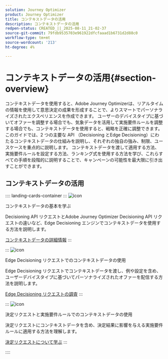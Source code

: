 ```yaml
---
solution: Journey Optimizer
product: Journey Optimizer
title: コンテキストデータの活用
description: コンテキストデータの活用
redpen-status: CREATED_||_2025-08-11_21-02-37
source-git-commit: 79fdb9535703e961922dfcfaaad1b6731d2d88c0
workflow-type: tm+mt
source-wordcount: '213'
ht-degree: 4%

---
```



# コンテキストデータの活用{#section-overview}

コンテキストデータを使用すると、Adobe Journey Optimizerは、リアルタイムの情報を使用して意思決定の成果を形成することで、よりスマートでパーソナライズされたエクスペリエンスを作成できます。 ユーザーのデバイスタイプに基づいてオファーを調整する場合でも、気象データを活用して実施要件ルールを調整する場合でも、コンテキストデータを使用すると、戦略を正確に調整できます。 このガイドでは、2 つの主要な API （Decisioning とEdge Decisioning）にわたるコンテキストデータの仕組みを説明し、それぞれの独自の強み、制限、ユースケースを重点的に説明します。 コンテキストデータを渡して適用する方法、実施要件ルールを設定する方法、ランキング式を使用する方法を学び、これらすべての手順を段階的に説明することで、キャンペーンの可能性を最大限に引き出すことができます。

## コンテキストデータの活用

:::: landing-cards-container
:::
![icon](https://cdn.experienceleague.adobe.com/icons/circle-play.svg?lang=ja)

コンテキストデータの基本を学ぶ

Decisioning API リクエストとAdobe Journey Optimizer Decisioning API リクエストの違いなど、Edge Decisioning エンジンでコンテキストデータを使用する方法を説明します。

[コンテキストデータの詳細情報](../using/offers/context-data.md)
:::

:::
![icon](https://cdn.experienceleague.adobe.com/icons/code-branch.svg?lang=ja)

Edge Decisioning リクエストでのコンテキストデータの使用

Edge Decisioning リクエストでコンテキストデータを渡し、例や設定を含め、ユーザーデバイスタイプに基づいてパーソナライズされたオファーを配信する方法を説明します。

[Edge Decisioning リクエストの調査](../using/offers/context-data-edge.md)
:::

:::
![icon](https://cdn.experienceleague.adobe.com/icons/list-check.svg?lang=ja)

決定リクエストと実施要件ルールでのコンテキストデータの使用

決定リクエストにコンテキストデータを含め、決定結果に影響を与える実施要件ルールに適用する方法を理解します。

[決定リクエストについて学ぶ](../using/offers/context-data-decisioning.md)
:::

::::
